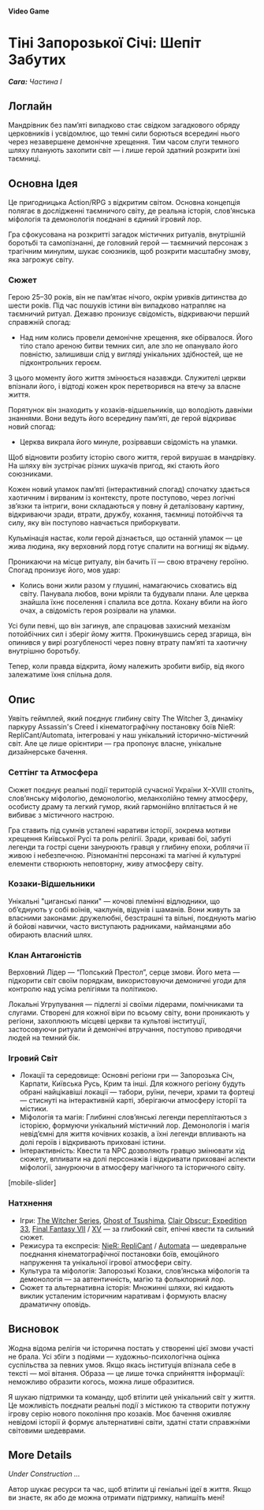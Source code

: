 #### Video Game

# Тіні Запорозької Січі: Шепіт Забутих

***Сага:** Частина І*

## Логлайн

Мандрівник без пам’яті випадково стає свідком загадкового обряду церковників і усвідомлює, що темні сили борються всередині нього через незавершене демонічне хрещення. Тим часом слуги темного шляху планують захопити світ — і лише герой здатний розкрити їхні таємниці.

## Основна Ідея

Це пригодницька Action/RPG з відкритим світом. Основна концепція полягає в дослідженні таємничого світу, де реальна історія, слов’янська міфологія та демонологія поєднані в єдиний ігровий лор.

Гра сфокусована на розкритті загадок містичних ритуалів, внутрішній боротьбі та самопізнанні, де головний герой — таємничий персонаж з трагічним минулим, шукає союзників, щоб розкрити масштабну змову, яка загрожує світу.

### Сюжет

Герою 25–30 років, він не пам’ятає нічого, окрім уривків дитинства до шести років. Під час пошуків істини він випадково натрапляє на таємничий ритуал. Дежавю пронизує свідомість, відкриваючи перший справжній спогад:

- Над ним колись провели демонічне хрещення, яке обірвалося. Його тіло стало ареною битви темних сил, але зло не опанувало його повністю, залишивши слід у вигляді унікальних здібностей, ще не підконтрольних героєм.

З цього моменту його життя змінюється назавжди. Служителі церкви впізнали його, і відтоді кожен крок перетворився на втечу за власне життя.

Порятунок він знаходить у козаків-відшельників, що володіють давніми знаннями. Вони ведуть його всередину пам’яті, де герой відкриває новий спогад:

- Церква викрала його минуле, розірвавши свідомість на уламки.

Щоб відновити розбиту історію свого життя, герой вирушає в мандрівку. На шляху він зустрічає різних шукачів пригод, які стають його союзниками.

Кожен новий уламок пам’яті (інтерактивний спогад) спочатку здається хаотичним і вирваним із контексту, проте поступово, через логічні зв’язки та інтриги, вони складаються у повну й деталізовану картину, відкриваючи зради, втрати, дружбу, кохання, таємниці потойбіччя та силу, яку він поступово навчається приборкувати.

Кульмінація настає, коли герой дізнається, що останній уламок — це жива людина, яку верховний лорд готує спалити на вогнищі як відьму.

Проникаючи на місце ритуалу, він бачить її — свою втрачену героїню. Спогад пронизує його, мов удар:

- Колись вони жили разом у глушині, намагаючись сховатись від світу. Панувала любов, вони мріяли та будували плани. Але церква знайшла їхнє поселення і спалила все дотла. Кохану вбили на його очах, а свідомість героя розірвали на уламки.

Усі були певні, що він загинув, але спрацював захисний механізм потойбічних сил і зберіг йому життя. Прокинувшись серед згарища, він опинився у вирі розгубленості через повну втрату пам’яті та хаотичну внутрішню боротьбу.

Тепер, коли правда відкрита, йому належить зробити вибір, від якого залежатиме їхня спільна доля.

## Опис

Уявіть геймплей, який поєднує глибину світу The Witcher 3, динаміку паркуру Assassin's Creed і кінематографічну постановку боїв NieR: RepliCant/Automata, інтегровані у наш унікальний історично-містичний світ. Але це лише орієнтири — гра пропонує власне, унікальне дизайнерське бачення.

### Сеттінг та Атмосфера

Сюжет поєднує реальні події територій сучасної України X–XVIII століть, слов’янську міфологію, демонологію, меланхолійно темну атмосферу, особисту драму та легкий гумор, який гармонійно вплітається й не вибиває з містичного настрою.

Гра ставить під сумнів усталені наративи історії, зокрема мотиви хрещення Київської Русі та роль релігії. Зради, криваві бої, забуті легенди та гострі сцени занурюють гравця у глибину епохи, роблячи її живою і небезпечною. Різноманітні персонажі та магічні й культурні елементи створюють неповторну, живу атмосферу світу.

### Козаки-Відшельники

Унікальні "циганські панки" — кочові племінні відлюдники, що об’єднують у собі воїнів, чаклунів, відунів і шаманів. Вони живуть за власними законами: дружелюбні, безстрашні та вільні, поєднують магію й бойові навички, часто виступають радниками, найманцями або обирають власний шлях.

### Клан Антагоністів

Верховний Лідер — “Попський Престол”, серце змови. Його мета — підкорити світ своїм порядкам, використовуючи демоничні угоди для контролю над усіма релігіями та політикою.

Локальні Угрупування — підлеглі зі своїми лідерами, помічниками та слугами. Створені для кожної віри по всьому світу, вони проникають у регіони, захоплюють місцеві церкви та культові інституції, застосовуючи ритуали й демонічні втручання, поступово приводячи людей на темний бік.

### Ігровий Світ

- Локації та середовище: Основні регіони гри — Запорозька Січ, Карпати, Київська Русь, Крим та інші. Для кожного регіону будуть обрані найцікавіші локації — табори, руїни, печери, храми та фортеці — стиснуті на інтерактивній карті, зберігаючи атмосферу історії та містики.
- Міфологія та магія: Глибинні слов’янські легенди переплітаються з історією, формуючи унікальний містичний лор. Демонологія і магія невід’ємні для життя кочівних козаків, а їхні легенди впливають на долі героїв і відкривають приховані істини.
- Інтерактивність: Квести та NPC дозволяють гравцю змінювати хід сюжету, впливати на долі персонажів і відкривати приховані аспекти міфології, занурюючи в атмосферу магічного та історичного світу.

[mobile-slider]

### Натхнення

- Ігри: [The Witcher Series](https://www.thewitcher.com/ua/en/), [Ghost of Tsushima](https://store.steampowered.com/app/2215430/Ghost_of_Tsushima_DIRECTORS_CUT/), [Clair Obscur: Expedition 33](https://www.expedition33.com/), [Final Fantasy VII](https://store.steampowered.com/app/1462040/FINAL_FANTASY_VII_REMAKE_INTERGRADE/) / [XV](https://store.steampowered.com/app/637650/FINAL_FANTASY_XV_WINDOWS_EDITION/) — за глибокий світ, епічні квести та сильний сюжет.
- Режисура та експресія: [NieR: RepliCant](https://store.steampowered.com/app/1113560/NieR_Replicant_ver122474487139/) / [Automata](https://store.steampowered.com/app/524220/NieRAutomata/) — шедевральне поєднання кінематографічної постановки боїв, емоційного напруження та унікальної ігрової атмосфери світу.
- Культура та міфологія: Запорозькі Козаки, слов’янська міфологія та демонологія — за автентичність, магію та фольклорний лор.
- Сюжет та альтернативна історія: Множинні шляхи, які кидають виклик усталеним історичним наративам і формують власну драматичну оповідь.

## Висновок

Жодна відома релігія чи історична постать у створенні цієї змови участі не брала. Усі збіги з подіями — художньо-психологічна оцінка суспільства за певних умов. Якщо якась інституція впізнала себе в тексті — мої вітання. Образа — це лише точка сприйняття інформації: неможливо образити когось, можна лише образитися.

Я шукаю підтримки та команду, щоб втілити цей унікальний світ у життя. Це можливість поєднати реальні події з містикою та створити потужну ігрову серію нового покоління про козаків. Моє бачення оживляє невідомі історії й формує альтернативні світи, здатні стати справжніми світовими шедеврами.

## More Details

*Under Construction …*

Автор шукає ресурси та час, щоб втілити ці геніальні ідеї в життя. Якщо ви знаєте, як або де можна отримати підтримку, напишіть мені!